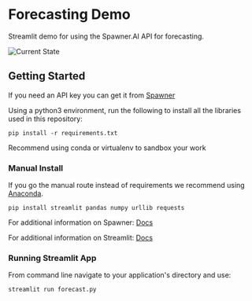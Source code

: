 # Forecasting Demo

Streamlit demo for using the Spawner.AI API for forecasting. 

![Current State](https://user-images.githubusercontent.com/33185528/76388731-264f2800-6340-11ea-832d-f84cffcdf196.png)

## Getting Started

If you need an API key you can get it from [Spawner](https://spawner.ai)

Using a python3 environment, run the following to install all the libraries used in this repository:
```
pip install -r requirements.txt
```
Recommend using conda or virtualenv to sandbox your work

### Manual Install 
If you go the manual route instead of requirements we recommend using [Anaconda](https://www.anaconda.com/distribution/). 
```
pip install streamlit pandas numpy urllib requests
```

For additional information on Spawner: [Docs](https://spawner.gitbook.io/spawner-docs/)

For additional information on Streamlit: [Docs](https://streamlit.io/docs/)

### Running Streamlit App
From command line navigate to your application's directory and use:
```
streamlit run forecast.py
```



